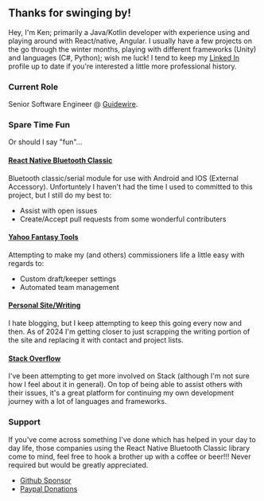 ## Thanks for swinging by!

Hey, I'm Ken; primarily a Java/Kotlin developer with experience using and playing around with React/native, Angular.  I usually have a few projects on the go through the winter months, playing with different frameworks (Unity) and languages (C#, Python); wish me luck!  I tend to keep my [Linked In](https://linkedin.com/in/kenjdavidson) profile up to date if you're interested a little more professional history.

### Current Role

Senior Software Engineer @ [Guidewire](https://www.guidewire.com).

### Spare Time Fun

Or should I say "fun"...

#### [React Native Bluetooth Classic](https://kenjdavidson.com/react-native-bluetooth-classic)

Bluetooth classic/serial module for use with Android and IOS (External Accessory).  Unfortuntely I haven't had the time I used to committed to this project, but I still do my best to:
- Assist with open issues
- Create/Accept pull requests from some wonderful contributers

#### [Yahoo Fantasy Tools](https://github.com/kenjdavidson/yahoo-fantasy-tools)

Attempting to make my (and others) commissioners life a little easy with regards to:
- Custom draft/keeper settings
- Automated team management

#### [Personal Site/Writing](https://kenjdavidson.com)

I hate blogging, but I keep attempting to keep this going every now and then.  As of 2024 I'm getting closer to just scrapping the writing portion of the site and replacing it with contact and project lists.

#### [Stack Overflow](https://stackoverflow.com/users/4196620/kendavidson)

I've been attempting to get more involved on Stack (although I'm not sure how I feel about it in general).  On top of being able to assist others with their issues, it's a great platform for continuing my own development journey with a lot of languages and frameworks.

### Support

If you've come across something I've done which has helped in your day to day life, those companies using the React Native Bluetooth Classic library come to mind, feel free to hook a brother up with a coffee or beer!!!  Never required but would be greatly appreciated.

- [Github Sponsor](https://github.com/sponsors/kenjdavidson)
- [Paypal Donations](https://paypal.me/kennethjdavidson)

